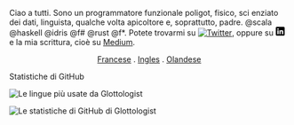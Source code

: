 Ciao a tutti.  Sono un programmatore funzionale poligot, fisico, sci
enziato dei dati, linguista, qualche volta apicoltore e, soprattutto, padre. @scala @haskell @idris @f# @rust @f*.
Potete trovarmi su [![Twitter][1.2]][1], oppure su [![LinkedIn][3.2]][3] e la mia scrittura, cioè su [Medium](https://medium.com/@glottologist).

<p align="center">
 <a href="/README_FR.md">Francese</a>
 .
 <a href="/README.md">Ingles</a>
 .
 <a href="/README_NL.md">Olandese</a>
</p>


Statistiche di GitHub

![Le lingue più usate da Glottologist](https://github-readme-stats.vercel.app/api/top-langs/?username=glottologist&count_private=true&layout=compact&langs_count=10&hide=html,css,javascript,dockerfile&theme=onedark)


![Le statistiche di GitHub di Glottologist](https://github-readme-stats.vercel.app/api?username=glottologist&show_icons=true&theme=onedark)


[1.2]: http://i.imgur.com/wWzX9uB.png (twitter icon)
[2.2]: http://i.imgur.com/9I6NRUm.png (github icon)
[3.2]: https://github.com/glottologist/glottologist/blob/main/linkedin-3-16.png (linkedin icon)

<!-- links to your social media accounts -->

[1]: https://twitter.com/theglottologist
[2]: https://github.com/Glottologist
[3]: https://www.linkedin.com/in/jasonridgwaytaylor/
[4]: https://medium.com/@glottologist

